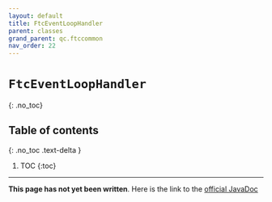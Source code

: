 ```yaml
---
layout: default
title: FtcEventLoopHandler
parent: classes
grand_parent: qc.ftccommon
nav_order: 22
---
```

# `FtcEventLoopHandler`
{: .no_toc}

## Table of contents
{: .no_toc .text-delta }

1. TOC
{:toc}
---
**This page has not yet been written**. Here is the link to the [official JavaDoc](https://ftctechnh.github.io/ftc_app/doc/javadoc/com/qualcomm/ftccommon/FtcEventLoopHandler.html)
        